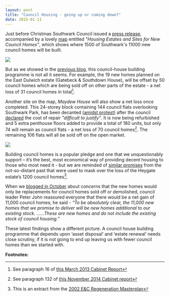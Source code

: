 ```yaml
---
layout: post
title: "Council Housing - going up or coming down?"
date: 2015-01-11
---
```

Just before Christmas Southwark Council issued a [press release](https://www.southwark.gov.uk/news/article/1878/southwark_maps_out_1500_new_council_homes_in_just_four_years_as_part_of_the_most_ambitious_council_house_build_in_the_country), accompanied by a lovely [map](https://www.southwark.gov.uk/download/downloads/id/11416/housing_estates_and_sites_for_new_council_homes) entitled _"Housing Estates and Sites for New Council Homes"_, which shows where 1500 of Southwark's 11000 new council homes will be built.  

![](https://www.insidehousing.co.uk/Pictures/web/y/z/m/New-Council-Homes-deliver_633.jpg)

But as we showed in the [previous blog](/2014-12-06-11000-new-private-and-social-council-homes-on-target/), this council-house building programme is not all it seems. For example, the 19 new homes planned on the East Dulwich estate (Gatebeck & Southdown House), will be offset by 50 council homes which are being sold off on other parts of the estate - a net loss of 31 council homes in total[^1].

Another site on the map, _Maydew House_ will also show a net loss once completed. This 24-storey block containing 144 council flats overlooking Southwark Park, has been decanted [(amidst protest)](https://www.facebook.com/pages/Save-Maydew-House/316012601837) after the council [declared](https://www.southwarknews.co.uk/00,news,20152,440,00.htm) the cost of repair _"difficult to justify"_. It is now being refurbished and 5 extra penthouse floors added to provide a total of 180 units, but only 74 will remain as council flats - a net loss of 70 council homes[^2]. The remaining 106 flats will all be sold off on the open market.

![](https://s0.geograph.org.uk/geophotos/02/70/11/2701156_6a4b82c2.jpg)
 
Building council homes is a popular pledge and one that we unquestionably support – it’s the best, most economical way of providing decent housing to those who most need it - but we are reminded of [similar promises](https://crappistmartin.github.io/images/500newhomes.png) from the not-so-distant past that were used to mask over the loss of the Heygate estate’s 1200 council homes[^3].   

When we [blogged in October](/2014-10-04-lets-talk-about-peters-promises/) about concerns that the new homes would only be replacements for council homes  sold off or demolished,  council leader Peter John reassured everyone that there would be a net gain of 11,000 council homes; he said - 
_“To be absolutely clear, the 11,000 new homes that we promise to deliver will be new homes additional to our existing stock. ……These are new homes and do not include the existing stock of council housing.”_  

These latest findings show a different picture.  A council house building programme that depends upon ‘asset disposal’ and ‘estate renewal’ needs close scrutiny, if it is not going to end up leaving us with fewer council homes than we started with.


__Footnotes:__

[^1]: See paragraph 16 of [this March 2013 Cabinet Report](https://moderngov.southwark.gov.uk/documents/s36276/Report%20East%20Dulwich%20Estate%20Regeneration%20Scheme%20and%20Scheme%20Finance%20Update.pdf)
[^2]: See paragraph 132 of [this November 2014 Cabinet report](https://moderngov.southwark.gov.uk/documents/s49973/Report%20Qtr%202%202014-15%20Capital%20Monitor.pdf)
[^3]: This is an extract from the [2002 E&C Regeneration Masterplan](https://www.scribd.com/doc/198503633/EandC-RegenMk1SLRplans)
